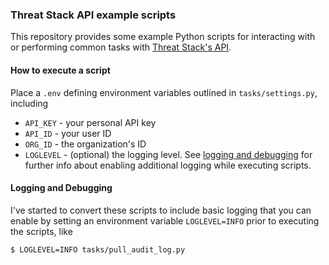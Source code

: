 ### Threat Stack API example scripts

This repository provides some example Python scripts for interacting with or performing common tasks with [Threat Stack's API](https://apidocs.threatstack.com/).

#### How to execute a script

Place a `.env` defining environment variables outlined in `tasks/settings.py`, including
* `API_KEY` - your personal API key
* `API_ID` - your user ID
* `ORG_ID` - the organization's ID
* `LOGLEVEL` - (optional) the logging level. See [logging and debugging](#logging-and-debugging) for further info about enabling additional logging while executing scripts.

#### Logging and Debugging

I've started to convert these scripts to include basic logging that you can enable by setting an environment variable `LOGLEVEL=INFO` prior to executing the scripts, like
```shell script
$ LOGLEVEL=INFO tasks/pull_audit_log.py
```
